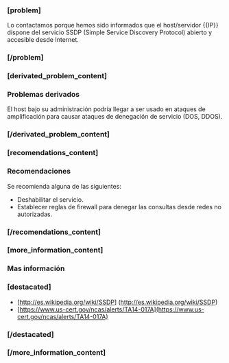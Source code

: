 ### [problem]
Lo contactamos porque hemos sido informados que el host/servidor {{IP}} dispone del servicio SSDP (Simple Service Discovery Protocol) abierto y accesible desde Internet.
### [/problem]

### [derivated_problem_content]
### Problemas derivados
El host bajo su administración podría llegar a ser usado en ataques de amplificación para causar ataques de denegación de servicio (DOS, DDOS).
### [/derivated_problem_content]


### [recomendations_content]
### Recomendaciones
Se recomienda alguna de las siguientes:

* Deshabilitar el servicio.
* Establecer reglas de firewall para denegar las consultas desde redes no autorizadas. 
### [/recomendations_content]

### [more_information_content]
### Mas información
### [destacated]
* [http://es.wikipedia.org/wiki/SSDP] (http://es.wikipedia.org/wiki/SSDP)
* [https://www.us-cert.gov/ncas/alerts/TA14-017A](https://www.us-cert.gov/ncas/alerts/TA14-017A)
### [/destacated]
### [/more_information_content]